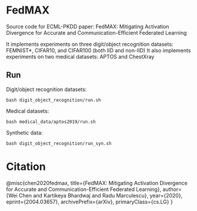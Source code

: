 # FedMAX
Source code for ECML-PKDD paper: FedMAX: Mitigating Activation Divergence for Accurate and Communication-Efficient Federated Learning

It implements experiments on three digit/object recognition datasets: FEMNIST*, CIFAR10, and CIFAR100 (both IID and non-IID)
It also implements experiments on two medical datasets: APTOS and ChestXray

## Run

Digit/object recognition datasets:
```commandline
bash digit_object_recognition/run.sh
```

Medical datasets:
```commandline
bash medical_data/aptos2019/run.sh
```

Synthetic data:
```commandline
bash digit_object_recognition/run_syn.sh
```


# Citation
@misc{chen2020fedmax,
    title={FedMAX: Mitigating Activation Divergence for Accurate and Communication-Efficient Federated Learning},
    author={Wei Chen and Kartikeya Bhardwaj and Radu Marculescu},
    year={2020},
    eprint={2004.03657},
    archivePrefix={arXiv},
    primaryClass={cs.LG}
}
